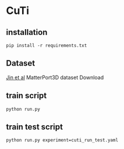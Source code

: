 # CuTi

## installation
```shell
pip install -r requirements.txt
```

## Dataset
[Jin et al](https://github.com/jinlinyi/SparsePlanes/blob/main/docs/data.md) MatterPort3D dataset Download

## train script
```shell
python run.py 
```

## train test script
```shell
python run.py experiment=cuti_run_test.yaml
```


